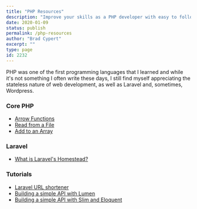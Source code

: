 ```yaml
---
title: "PHP Resources"
description: "Improve your skills as a PHP developer with easy to follow tutorials!"
date: 2020-01-09
status: publish
permalink: /php-resources
author: "Brad Cypert"
excerpt: ""
type: page
id: 2232
---
```


PHP was one of the first programming languages that I learned and while it's not something
I often write these days, I still find myself appreciating the stateless nature of web
development, as well as Laravel and, sometimes, Wordpress.

### Core PHP

- [Arrow Functions](/arrow-functions-in-php-7-4)
- [Read from a File](/how-to-read-from-a-file-in-php)
- [Add to an Array](/php-add-array)

### Laravel

- [What is Laravel's Homestead?](/what-is-laravels-homestead)

### Tutorials

- [Laravel URL shortener](/building-a-simple-url-shortener-in-php-with-laravel)
- [Building a simple API with Lumen](/building-a-simple-api-in-php-using-lumen)
- [Building a simple API with Slim and Eloquent](/building-a-restful-api-in-php-using-slim-eloquent)
